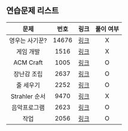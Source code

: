 ## 연습문제 리스트
|문제|번호|링크|풀이 여부|
|:---:|:---:|:---:|:---:|
|영우는 사기꾼?|14676|[링크](http://boj.kr/14676)|X|
|게임 개발|1516|[링크](http://boj.kr/1516)|X|
|ACM Craft|1005|[링크](http://boj.kr/1005)|O|
|장난감 조립|2637|[링크](http://boj.kr/2637)|O|
|줄 세우기|2252|[링크](http://boj.kr/2252)|O|
|Strahler 순서|9470|[링크](http://boj.kr/9470)|X|
|음악프로그램|2623|[링크](http://boj.kr/2623)|O|
|작업|2056|[링크](http://boj.kr/2056)|O|
